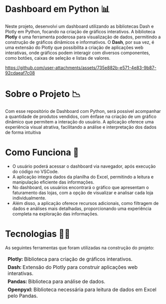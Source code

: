 # Dashboard em Python 📊
Neste projeto, desenvolvi um dashboard utilizando as bibliotecas Dash e Plotly em Python, focando na criação de gráficos interativos. A biblioteca **Plotly** é uma ferramenta poderosa para visualização de dados, permitindo a construção de gráficos dinâmicos e informativos. O **Dash**, por sua vez, é uma extensão do Plotly que possibilita a criação de aplicações web interativas, onde gráficos podem interagir com diversos componentes, como botões, caixas de seleção e listas de valores.

https://github.com/user-attachments/assets/735e882b-e571-4e83-9b87-92cdaeaf7c08

# Sobre o Projeto 📉
Com esse repositório de Dashboard com Python, será possível acompanhar a quantidade de produtos vendidos, com ênfase na criação de um gráfico dinâmico que permitem a interação do usuário. A aplicação oferece uma experiência visual atrativa, facilitando a análise e interpretação dos dados de forma intuitiva

# Como Funciona 📌
<div>
  <ul>
    <li>O usuário poderá acessar o dashboard via navegador, após execução do código no VSCode.
    <li>A aplicação integra dados da planilha do Excel, permitindo a leitura e manipulação eficiente das informações. 
    <li>No dashboard, os usuários encontrará o gráfico que apresentam o faturamento das lojas, com a opção de visualizar e analisar cada loja individualmente.
    <li>Além disso, a aplicação oferece recursos adicionais, como filtragem de dados e análises mais detalhadas, proporcionando uma experiência completa na exploração das informações.      
    </li>  
  </ul>
</div>

# Tecnologias 👩‍💻
As seguintes ferramentas que foram utilizadas na construção do projeto:
<table>
  <thead>
    <td> <b>Plotly:</b> Biblioteca para criação de gráficos interativos.</td>
  </thead>
  <tbody>
    <thead>
      <td> <b>Dash:</b> Extensão do Plotly para construir aplicações web interativas.</td>
    </thead>
    <thead>
      <td> <b>Pandas:</b> Biblioteca para análise de dados.</td>
    <thead>
      <td> <b>Openpyxl:</b> Biblioteca necessária para leitura de dados em Excel pelo Pandas.</td>
    </thead>
  </tbody>
</table>
